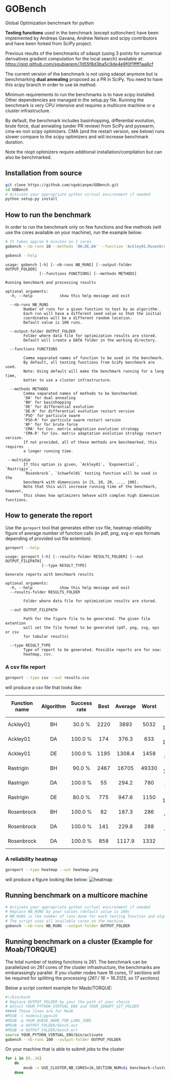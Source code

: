 # GOBench

Global Optimization benchmark for python

**Testing functions** used in the benchmark (except suttonchen) have been
implemented by Andreas Gavana, Andrew Nelson and scipy contributors and have
been forked from SciPy project.

Previous results of the benchmarks of sdaopt (using 3 points for numerical
derivatives gradient computation for the local search) available at:
https://gist.github.com/sgubianpm/7d55f8d3ba5c9de4e9f0f1ffff1aa6cf

The current version of the benchmark is not using sdaopt anymore but is
benchmarking **dual annealing** proposed as a PR in SciPy. You need to have
this scipy branch in order to use `DA` method.

Minimum requirements to run the benchmarks is to have scipy installed.
Other dependencies are managed in the setup.py file.
Running the benchmark is very CPU intensive and requires a multicore machine
or a cluster infrastructure.

By default, the benchmark includes basinhopping, differential evolution, brute
force, dual annealing (under PR review) from SciPy and pyswarm, cma-es non
scipy optimizers.
CMA (and the restart version, see below) runs slower compare to the scipy
optimizers and will increase benchmark duration.

Note the nlopt optimizers require additional installation/compilation but can
also be benchmarked.

## Installation from source

```bash
git clone https://github.com/sgubianpm/GOBench.git
cd GOBench
# Activate your appropriate python virtual environment if needed
python setup.py install
```

## How to run the benchmark

In order to run the benchmark only on few functions and few methods (will use
the cores available on your machine), run the example below:

```bash
# It takes approx 8 minutes on 2 cores.
gobench --nb-runs 10 --methods 'BH,DE,DA' --function 'Ackley01,Rosenbrock,Rastrigin'
```

```bash
gobench --help
```

```
usage: gobench [-h] [--nb-runs NB_RUNS] [--output-folder OUTPUT_FOLDER]
               [--functions FUNCTIONS] [--methods METHODS]

Running benchmark and processing results

optional arguments:
  -h, --help            show this help message and exit

  --nb-runs NB_RUNS
        Number of runs for a given function to test by an algorithm.
        Each run will have a different seed value so that the initial
        coordinates will be a different random location.
        Default value is 100 runs.

  --output-folder OUTPUT_FOLDER
        Folder where data file for optimization results are stored.
        Default will create a DATA folder in the working directory.

  --functions FUNCTIONS

        Comma separated names of function to be used in the benchmark.
        By default, all testing functions from SciPy benchmark are used.
        Note: Using default will make the benchmark running for a long time,
        better to use a cluster infrastructure.

  --methods METHODS
        Comma separated names of methods to be benchmarked.
        'DA' for dual annealing
        'BH' for basinhopping
        'DE' for differential evolution
        'DE-R' for differential evolution restart version
        'PSO' for particule swarm
        'PSO-R' for particule swarm restart version
        'BF' for for brute force
        'CMA' for Cov. matrix adaptation evolution strategy
        'CMA-R' for Cov. matrix adaptation evolution strategy restart version.
        If not provided, all of these methods are benchmarked, this requires
        a longer running time.

 --multidim
        If this option is given, `Ackley01`, `Exponential`, `Rastrigin`,
        `Rosenbrock`, `Schwefel01` testing function will be used in the
        benchmark with dimensions in [5, 10, 20, ..., 100].
        Note that this will increase running time of the benchmark, however,
        this shows how optimizers behave with complex high dimension functions.

```


## How to generate the report

Use the `goreport` tool that generates either csv file, heatmap reliability
figure of average number of function calls (in pdf, png, svg or eps formats
depending of provided out file extention).

```bash
goreport --help
```

```
usage: goreport [-h] [--results-folder RESULTS_FOLDER] [--out OUTPUT_FILEPATH]
                [--type RESULT_TYPE]

Generate reports with benchmark results

optional arguments:
  -h, --help            show this help message and exit
  --results-folder RESULTS_FOLDER

        Folder where data file for optimization results are stored.

  --out OUTPUT_FILEPATH

        Path for the figure file to be generated. The given file extention
        will set the file format to be generated (pdf, png, svg, eps or csv
        for tabular results)

  --type RESULT_TYPE
        Type of report to be generated. Possible reports are for now:
        heatmap, csv.
```



### A csv file report
```bash
goreport --type csv --out results.csv
```

will produce a csv file that looks like:

| Function name | Algorithm | Success rate | Best | Average | Worst |     Std     | fvalue (mean) | Mean time (ms) | Median |
| ------------- |:---------:|:------------:|:----:|:-------:|:-----:|:-----------:|:-------------:|:--------------:|:------:|
| Ackley01      | BH        |  30.0 %      | 2220 | 3893    | 5032  | (+/-) 1220.7| 1.6E-07       | 103.61         |1000000 |
| Ackley01      | DA        | 100.0 %      |  174 |  376.3  |  633  | (+/-) 155.63| 1.3E-07       |  19.13         |    380 |
| Ackley01      | DE        | 100.0 %      | 1195 | 1308.4  | 1458  | (+/-) 82.74 | 3.3E-07       | 73.85          |   1278 |
| Rastrigin     | BH        |  90.0 %      | 2467 | 16705   | 49330 | (+/-) 14913 | 0             | 324.25         | 12979  |
| Rastrigin     | DA        | 100.0 %      | 55   | 294.2   | 780   | (+/-) 203.5 | 0             | 16.42          | 211    |
| Rastrigin     | DE        |  80.0 %      | 775  | 947.6   | 1150  | (+/-) 128.46| 1.E-07        | 43.76          | 956.5  |
| Rosenbrock    | BH        | 100.0 %      | 82   | 187.3   | 286   | (+/-) 64.26 | 0             | 3.86           | 176.5  |
| Rosenbrock    | DA        | 100.0 %      | 141  | 229.8   | 288   | (+/-) 48.58 | 0             | 4.48           | 226.5  |
| Rosenbrock    | DA        | 100.0 %      | 858  | 1117.9  | 1332  | (+/-) 136.7 | 2.E-07        | 56.75          | 1150   |



### A reliability heatmap
```bash
goreport --type heatmap --out heatmap.png
```

will produce a figure looking like below:
![heatmap](images/heatmap.png)


## Running benchmark on a multicore machine

```bash
# Activate your appropriate python virtual environment if needed
# Replace NB_RUNS by your values (default value is 100)
# NB_RUNS is the number of runs done for each testing function and algorithm used
# The script uses all available cores on the machine.
gobench --nb-runs NB_RUNS --output-folder OUTPUT_FOLDER

```

## Running benchmark on a cluster (Example for Moab/TORQUE)

The total number of testing functions is 261. The benchmark can be parallelized
on 261 cores of the cluster infrastructure, the benchmarks are embarassingly
parallel. If you cluster nodes have 16 cores, 17 sections will be required for
splitting the processing (_261 / 16 = 16.3125, so 17 sections_)

Below a script content example for Maob/TORQUE:
```bash
#!/bin/bash
# Replace OUTPUT_FOLDER by your the path of your choice
# Adjust YOUR_PYTHON_VIRTUAL_ENV and YOUR_SDAOPT_GIT_FOLDER
##### These lines are for Moab
#MSUB -l nodes=1:ppn=16
#MSUB -q YOUR_QUEUE_NAME_FOR_LONG_JOBS
#MSUB -o OUTPUT_FOLDER/bench.out
#MSUB -e OUTPUT_FOLDER/bench.err
source YOUR_PYTHON_VIRTUAL_ENV/bin/activate
gobench --nb-runs 100 --output-folder OUTPUT_FOLDER
```
On your machine that is able to submit jobs to the cluster
```bash
for i in {0..16}
    do
        msub -v USE_CLUSTER,NB_CORES=16,SECTION_NUM=$i benchmark-cluster.sh
    done
```
